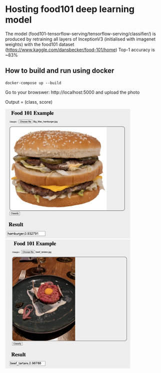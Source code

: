 # Hosting food101 deep learning model

The model (food101-tensorflow-serving/tensorflow-serving/classifier/) is produced by retraining all layers of InceptionV3 (initialised with imagenet weights) with the food101 dataset
(https://www.kaggle.com/dansbecker/food-101/home) Top-1 accuracy is ~83%

## How to build and run using docker

```
docker-compose up --build
```

Go to your browswer: http://localhost:5000 and upload the photo

Output = (class, score)

<img src="docs/big_mac_web_demo.jpg" width="400">  <img src="docs/beef_tartare_web_demo.jpg" width="400"> 

